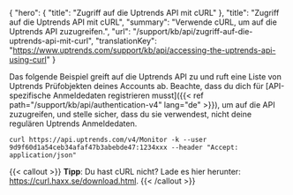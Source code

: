 {
  "hero": {
    "title": "Zugriff auf die Uptrends API mit cURL"
  },
  "title": "Zugriff auf die Uptrends API mit cURL",
  "summary": "Verwende cURL, um auf die Uptrends API zuzugreifen.",
  "url": "/support/kb/api/zugriff-auf-die-uptrends-api-mit-curl",
  "translationKey": "https://www.uptrends.com/support/kb/api/accessing-the-uptrends-api-using-curl"
}

Das folgende Beispiel greift auf die Uptrends API zu und ruft eine Liste von Uptrends Prüfobjekten deines Accounts ab. Beachte, dass du dich für [API-spezifische Anmeldedaten registrieren musst]({{< ref path="/support/kb/api/authentication-v4" lang="de" >}}), um auf die API zuzugreifen, und stelle sicher, dass du sie verwendest, nicht deine regulären Uptrends Anmeldedaten.

`curl https://api.uptrends.com/v4/Monitor -k --user 9d9f60d1a54ceb34afaf47b3abebde47:1234xxx --header "Accept: application/json"`

{{< callout >}}
**Tipp**: Du hast cURL nicht? Lade es hier herunter: <https://curl.haxx.se/download.html>.
{{< /callout >}}

